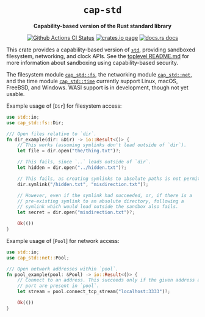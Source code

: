 <div align="center">
  <h1><code>cap-std</code></h1>

  <p>
    <strong>Capability-based version of the Rust standard library</strong>
  </p>

  <p>
    <a href="https://github.com/bytecodealliance/cap-std/actions?query=workflow%3ACI"><img src="https://github.com/bytecodealliance/cap-std/workflows/CI/badge.svg" alt="Github Actions CI Status" /></a>
    <a href="https://crates.io/crates/cap-std"><img src="https://img.shields.io/crates/v/cap-std.svg" alt="crates.io page" /></a>
    <a href="https://docs.rs/cap-std"><img src="https://docs.rs/cap-std/badge.svg" alt="docs.rs docs" /></a>
  </p>
</div>

This crate provides a capability-based version of [`std`], providing
sandboxed filesystem, networking, and clock APIs. See the [toplevel README.md]
for more information about sandboxing using capability-based security.

The filesystem module [`cap_std::fs`], the networking module [`cap_std::net`],
and the time module [`cap_std::time`] currently support Linux, macOS, FreeBSD,
and Windows. WASI support is in development, though not yet usable.

Example usage of [`Dir`] for filesystem access:

```rust
use std::io;
use cap_std::fs::Dir;

/// Open files relative to `dir`.
fn dir_example(dir: &Dir) -> io::Result<()> {
    // This works (assuming symlinks don't lead outside of `dir`).
    let file = dir.open("the/thing.txt")?;

    // This fails, since `..` leads outside of `dir`.
    let hidden = dir.open("../hidden.txt")?;

    // This fails, as creating symlinks to absolute paths is not permitted.
    dir.symlink("/hidden.txt", "misdirection.txt")?;

    // However, even if the symlink had succeeded, or, if there is a
    // pre-existing symlink to an absolute directory, following a
    // symlink which would lead outside the sandbox also fails.
    let secret = dir.open("misdirection.txt")?;

    Ok(())
}
```

Example usage of [`Pool`] for network access:

```rust
use std::io;
use cap_std::net::Pool;

/// Open network addresses within `pool`.
fn pool_example(pool: &Pool) -> io::Result<()> {
    // Connect to an address. This succeeds only if the given address and
    // port are present in `pool`.
    let stream = pool.connect_tcp_stream("localhost:3333")?;

    Ok(())
}
```

[`std`]: https://doc.rust-lang.org/std/
[toplevel README.md]: https://github.com/bytecodealliance/cap-std/blob/main/README.md
[`cap_std::fs`]: https://docs.rs/cap-std/latest/cap_std/fs/index.html
[`cap_std::net`]: https://docs.rs/cap-std/latest/cap_std/net/index.html
[`cap_std::time`]: https://docs.rs/cap-std/latest/cap_std/time/index.html
